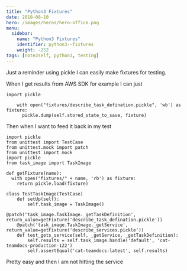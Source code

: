 ```yaml
---
title: "Python3 Fixtures"
date: 2018-08-10
hero: /images/heros/hero-office.png
menu:
  sidebar:
    name: "Python3 Fixtures"
    identifier: python3--fixtures
    weight: -252
tags: [note2self, python3, testing]
---
```


Just a reminder using pickle I can easily make fixtures for testing.

When I get results from AWS SDK for example I can just 

```
import pickle

    with open("fixtures/describe_task_defination.pickle", 'wb') as fixture:
      pickle.dump(self.stored_state_to_save, fixture)
```

Then when I want to feed it back in my test

```
import pickle
from unittest import TestCase
from unittest.mock import patch
from unittest import mock
import pickle
from task_image import TaskImage

def getFixture(name):
  with open("fixtures/" + name, 'rb') as fixture:
    return pickle.load(fixture)

class TestTaskImage(TestCase)
    def setUp(self):
        self.task_image = TaskImage()

@patch('task_image.TaskImage._getTaskDefinition', return_value=getFixture('describe_task_defination.pickle'))
    @patch('task_image.TaskImage._getService', return_value=getFixture('describe_services.pickle'))
    def test_gets_service(self, _getService, _getTaskDefinition):
        self.results = self.task_image.handle('default', 'cat-teamdocs-production-122')
        self.assertEqual('cat-teamdocs:latest', self.results)
```

Pretty easy and then I am not hitting the service